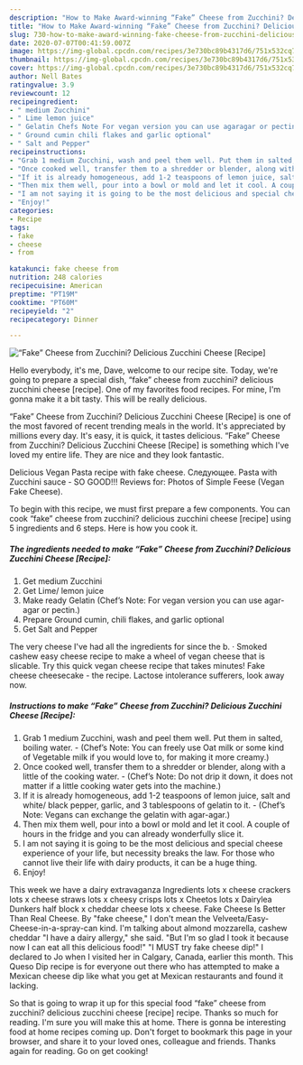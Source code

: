 ```yaml
---
description: "How to Make Award-winning “Fake” Cheese from Zucchini? Delicious Zucchini Cheese [Recipe]"
title: "How to Make Award-winning “Fake” Cheese from Zucchini? Delicious Zucchini Cheese [Recipe]"
slug: 730-how-to-make-award-winning-fake-cheese-from-zucchini-delicious-zucchini-cheese-recipe
date: 2020-07-07T00:41:59.007Z
image: https://img-global.cpcdn.com/recipes/3e730bc89b4317d6/751x532cq70/fake-cheese-from-zucchini-delicious-zucchini-cheese-recipe-recipe-main-photo.jpg
thumbnail: https://img-global.cpcdn.com/recipes/3e730bc89b4317d6/751x532cq70/fake-cheese-from-zucchini-delicious-zucchini-cheese-recipe-recipe-main-photo.jpg
cover: https://img-global.cpcdn.com/recipes/3e730bc89b4317d6/751x532cq70/fake-cheese-from-zucchini-delicious-zucchini-cheese-recipe-recipe-main-photo.jpg
author: Nell Bates
ratingvalue: 3.9
reviewcount: 12
recipeingredient:
- " medium Zucchini"
- " Lime lemon juice"
- " Gelatin Chefs Note For vegan version you can use agaragar or pectin"
- " Ground cumin chili flakes and garlic optional"
- " Salt and Pepper"
recipeinstructions:
- "Grab 1 medium Zucchini, wash and peel them well. Put them in salted, boiling water.  (Chef’s Note: You can freely use Oat milk or some kind of Vegetable milk if you would love to, for making it more creamy.)"
- "Once cooked well, transfer them to a shredder or blender, along with a little of the cooking water.  (Chef’s Note: Do not drip it down, it does not matter if a little cooking water gets into the machine.)"
- "If it is already homogeneous, add 1-2 teaspoons of lemon juice, salt and white/ black pepper, garlic, and 3 tablespoons of gelatin to it. (Chef’s Note: Vegans can exchange the gelatin with agar-agar.)"
- "Then mix them well, pour into a bowl or mold and let it cool. A couple of hours in the fridge and you can already wonderfully slice it."
- "I am not saying it is going to be the most delicious and special cheese experience of your life, but necessity breaks the law. For those who cannot live their life with dairy products, it can be a huge thing."
- "Enjoy!"
categories:
- Recipe
tags:
- fake
- cheese
- from

katakunci: fake cheese from 
nutrition: 248 calories
recipecuisine: American
preptime: "PT19M"
cooktime: "PT60M"
recipeyield: "2"
recipecategory: Dinner

---
```



![“Fake” Cheese from Zucchini? Delicious Zucchini Cheese [Recipe]](https://img-global.cpcdn.com/recipes/3e730bc89b4317d6/751x532cq70/fake-cheese-from-zucchini-delicious-zucchini-cheese-recipe-recipe-main-photo.jpg)

Hello everybody, it's me, Dave, welcome to our recipe site. Today, we're going to prepare a special dish, “fake” cheese from zucchini? delicious zucchini cheese [recipe]. One of my favorites food recipes. For mine, I'm gonna make it a bit tasty. This will be really delicious.

“Fake” Cheese from Zucchini? Delicious Zucchini Cheese [Recipe] is one of the most favored of recent trending meals in the world. It's appreciated by millions every day. It's easy, it is quick, it tastes delicious. “Fake” Cheese from Zucchini? Delicious Zucchini Cheese [Recipe] is something which I've loved my entire life. They are nice and they look fantastic.

Delicious Vegan Pasta recipe with fake cheese. Следующее. Pasta with Zucchini sauce - SO GOOD!!! Reviews for: Photos of Simple Feese (Vegan Fake Cheese).


To begin with this recipe, we must first prepare a few components. You can cook “fake” cheese from zucchini? delicious zucchini cheese [recipe] using 5 ingredients and 6 steps. Here is how you cook it.

<!--inarticleads1-->

##### The ingredients needed to make “Fake” Cheese from Zucchini? Delicious Zucchini Cheese [Recipe]:

1. Get  medium Zucchini
1. Get  Lime/ lemon juice
1. Make ready  Gelatin (Chef’s Note: For vegan version you can use agar-agar or pectin.)
1. Prepare  Ground cumin, chili flakes, and garlic optional
1. Get  Salt and Pepper


The very cheese I&#39;ve had all the ingredients for since the b. · Smoked cashew easy cheese recipe to make a wheel of vegan cheese that is slicable. Try this quick vegan cheese recipe that takes minutes! Fake cheese cheesecake - the recipe. Lactose intolerance sufferers, look away now. 

<!--inarticleads2-->

##### Instructions to make “Fake” Cheese from Zucchini? Delicious Zucchini Cheese [Recipe]:

1. Grab 1 medium Zucchini, wash and peel them well. Put them in salted, boiling water.  - (Chef’s Note: You can freely use Oat milk or some kind of Vegetable milk if you would love to, for making it more creamy.)
1. Once cooked well, transfer them to a shredder or blender, along with a little of the cooking water.  - (Chef’s Note: Do not drip it down, it does not matter if a little cooking water gets into the machine.)
1. If it is already homogeneous, add 1-2 teaspoons of lemon juice, salt and white/ black pepper, garlic, and 3 tablespoons of gelatin to it. - (Chef’s Note: Vegans can exchange the gelatin with agar-agar.)
1. Then mix them well, pour into a bowl or mold and let it cool. A couple of hours in the fridge and you can already wonderfully slice it.
1. I am not saying it is going to be the most delicious and special cheese experience of your life, but necessity breaks the law. For those who cannot live their life with dairy products, it can be a huge thing.
1. Enjoy!


This week we have a dairy extravaganza Ingredients lots x cheese crackers lots x cheese straws lots x cheesy crisps lots x Cheetos lots x Dairylea Dunkers half block x cheddar cheese lots x cheese. Fake Cheese Is Better Than Real Cheese. By &#34;fake cheese,&#34; I don&#39;t mean the Velveeta/Easy-Cheese-in-a-spray-can kind. I&#39;m talking about almond mozzarella, cashew cheddar &#34;I have a dairy allergy,&#34; she said. &#34;But I&#39;m so glad I took it because now I can eat all this delicious food!&#34; &#34;I MUST try fake cheese dip!&#34; I declared to Jo when I visited her in Calgary, Canada, earlier this month. This Queso Dip recipe is for everyone out there who has attempted to make a Mexican cheese dip like what you get at Mexican restaurants and found it lacking. 

So that is going to wrap it up for this special food “fake” cheese from zucchini? delicious zucchini cheese [recipe] recipe. Thanks so much for reading. I'm sure you will make this at home. There is gonna be interesting food at home recipes coming up. Don't forget to bookmark this page in your browser, and share it to your loved ones, colleague and friends. Thanks again for reading. Go on get cooking!
